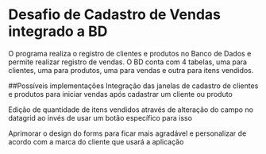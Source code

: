 # Desafio de Cadastro de Vendas integrado a BD

O programa realiza o registro de clientes e produtos no Banco de Dados e permite realizar registro de vendas. 
O BD conta com 4 tabelas, uma para clientes, uma para produtos, uma para vendas e outra para itens vendidos.

##Possíveis implementações
Integração das janelas de cadastro de clientes e produtos para iniciar vendas após cadastrar um cliente ou produto

Edição de quantidade de itens vendidos através de alteração do campo no datagrid ao invés de usar um botão específico para isso

Aprimorar o design do forms para ficar mais agradável e personalizar de acordo com a marca do cliente que usará a aplicação
